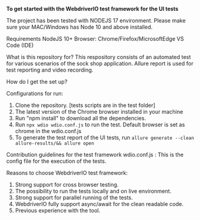 **To get started with the WebdriverIO test framework for the UI tests**

The project has been tested with NODEJS 17 environment. Please make sure your MAC/Windows has Node 10 and above installed.

Requirements
NodeJS 10+
Browser: Chrome/Firefox/MicrosoftEdge
VS Code (IDE)

What is this repository for?
This respository consists of an automated test for various scenarios of the sock shop application.
Allure report is used for test reporting and video recording.

How do I get the set up?

Configurations for run:
1. Clone the repository. [tests scripts are in the test folder]
2. The latest version of the Chrome browser installed in your machine
3. Run "npm install" to download all the dependencies.
4. Run ``
npx wdio wdio.conf.js
``
 to run the test. Default browser is set as chrome in the wdio.conf.js 
 5. To generate the test report of the UI tests, run ```
allure generate --clean allure-results/&& allure open ```

Contribution guidelines for the test framework
wdio.conf.js : 
This is the config file for the execution of the tests.


Reasons to choose WebdriverIO test framework:
1. Strong support for cross browser testing.
2. The possibility to run the tests locally and on live environment.
3. Strong support for parallel running of the tests.
4. WebdriverIO fully support async/await for the clean readable code.
5. Previous experience with the tool.
